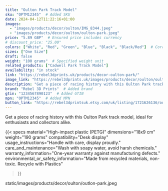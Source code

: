 ```yaml
---
title: "Oulton Park Track Model"
sku: "OPTM12345"  # Added SKU
date: 2024-04-12T11:22:16+01:00
images:
  - "images/products/decor/oulton/IMG_8344.jpeg"
  - "images/products/decor/oulton/oulton-park.jpeg"
price: "5.89 GBP"  # Ensured price includes currency
# discount_price: "25.00"
colors: ["White", "Red", "Green", "Blue", "Black", "Black/Red"]  # Corrected color formatting
sizes: ["One Size"]
draft: false
weight: "100 grams"  # Specified weight unit
related_products: ["Cadwell Park Track Model"]
availability: "in stock"
link: "https://rebel3dprints.uk/products/decor-oulton-park/"
image_link: "https://rebel3dprints.uk/images/products/decor/oulton/oulton-park.jpeg"
description: "Get a piece of racing history with this Oulton Park track model, ideal for enthusiasts and collectors alike."
brand: "Rebel 3D Prints"  # Added brand
gtin: "1234567890123"  # Added GTIN
mpn: "OPTM12345"  # Added MPN
button_link: "https://rebel3dprintsuk.etsy.com/uk/listing/1721626136/oulton-park-race-track-scale-model-with"
---
```

Get a piece of racing history with this Oulton Park track model, ideal for enthusiasts and collectors alike.

{{< specs
    material="High-impact plastic (PETG)"
    dimensions="18x9 cm"
    weight="190 grams"
    compatibility="Desk display"
    usage_instructions="Handle with care, display proudly."
    care_and_maintenance="Wash with soapy water, avoid harsh chemicals."
    warranty_information="One-year warranty against manufacturing defects."
    environmental_or_safety_information="Made from recycled materials, non-toxic. Recycle with Plastics"
>}}

static/images/products/decor/oulton/outlon-park.jpeg
